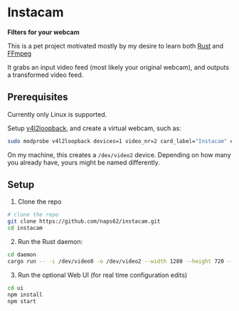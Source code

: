 # Instacam

**Filters for your webcam**

This is a pet project motivated mostly by my desire to learn both [Rust](https://www.rust-lang.org/) and [FFmpeg](https://ffmpeg.org/)

It grabs an input video feed (most likely your original webcam), and outputs
a transformed video feed.


## Prerequisites

Currently only Linux is supported.

Setup [v4l2loopback](https://github.com/umlaeute/v4l2loopback), and create
a virtual webcam, such as:

```sh
sudo modprobe v4l2loopback devices=1 video_nr=2 card_label="Instacam" exclusive_caps=1
```

On my machine, this creates a `/dev/video2` device. Depending on how many you
already have, yours might be named differently.

## Setup

1. Clone the repo

```sh
# clone the repo
git clone https://github.com/naps62/instacam.git
cd instacam
```

2. Run the Rust daemon:

```sh
cd daemon
cargo run -- -i /dev/video0 -o /dev/video2 --width 1280 --height 720 --fps 30
```

3. Run the optional Web UI (for real time configuration edits)

```sh
cd ui
npm install
npm start
```

